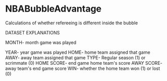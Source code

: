 # NBABubbleAdvantage
Calculations of whether refereeing is different inside the bubble

DATASET EXPLANATIONS

MONTH- month game was played

YEAR- year game was played
HOME- home team assigned that game
AWAY- away team assigned that game
TYPE- Regular season (1) or scrimmate (0)
HOME SCORE- end game home team's score
AWAY SCORE- away team's end game score
WIN- whether the home team won (1) or lost (0)
